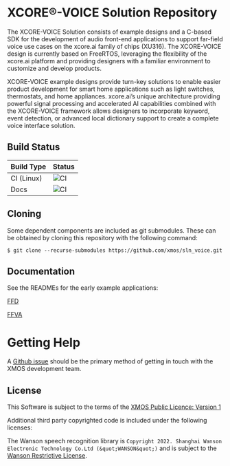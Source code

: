 # XCORE:registered:-VOICE Solution Repository

The XCORE-VOICE Solution consists of example designs and a C-based SDK for the development of audio front-end applications to support far-field voice use cases on the xcore.ai family of chips (XU316). The XCORE-VOICE design is currently based on FreeRTOS, leveraging the flexibility of the xcore.ai platform and providing designers with a familiar environment to customize and develop products.

XCORE-VOICE example designs provide turn-key solutions to enable easier product development for smart home applications such as light switches, thermostats, and home appliances. xcore.ai’s unique architecture providing powerful signal processing and accelerated AI capabilities combined with the XCORE-VOICE framework allows designers to incorporate keyword, event detection, or advanced local dictionary support to create a complete voice interface solution. 

## Build Status

Build Type       |    Status     |
-----------      | --------------|
CI (Linux)       | ![CI](https://github.com/xmos/sln_voice/actions/workflows/ci.yml/badge.svg?branch=develop&event=push) |
Docs             | ![CI](https://github.com/xmos/sln_voice/actions/workflows/docs.yml/badge.svg?branch=develop&event=push) |

## Cloning

Some dependent components are included as git submodules. These can be obtained by cloning this repository with the following command:

    $ git clone --recurse-submodules https://github.com/xmos/sln_voice.git

## Documentation

See the READMEs for the early example applications:

[FFD](https://github.com/xmos/sln_voice/blob/develop/examples/ffd/README.md)

[FFVA](https://github.com/xmos/sln_voice/blob/develop/examples/ffva/README.md)

# Getting Help

A [Github issue](https://github.com/xmos/sln_voice/issues/new/choose) should be the primary method of getting in touch with the XMOS development team.

## License

This Software is subject to the terms of the [XMOS Public Licence: Version 1](https://github.com/xmos/xcore_sdk/blob/develop/LICENSE.rst)

Additional third party copyrighted code is included under the following licenses:

The Wanson speech recognition library is `Copyright 2022. Shanghai Wanson Electronic Technology Co.Ltd (&quot;WANSON&quot;)` and is subject to the [Wanson Restrictive License](https://github.com/xmos/sln_voice/blob/develop/examples/ffd/asr/port/wanson/lib/LICENSE.md).

